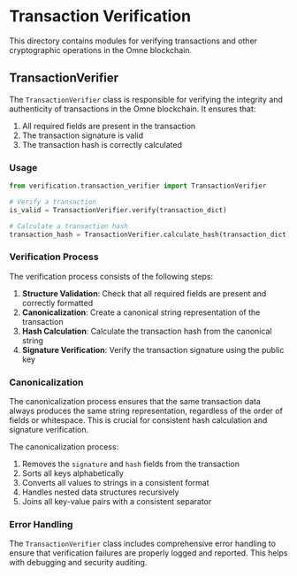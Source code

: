 # Transaction Verification

This directory contains modules for verifying transactions and other cryptographic operations in the Omne blockchain.

## TransactionVerifier

The `TransactionVerifier` class is responsible for verifying the integrity and authenticity of transactions in the Omne blockchain. It ensures that:

1. All required fields are present in the transaction
2. The transaction signature is valid
3. The transaction hash is correctly calculated

### Usage

```python
from verification.transaction_verifier import TransactionVerifier

# Verify a transaction
is_valid = TransactionVerifier.verify(transaction_dict)

# Calculate a transaction hash
transaction_hash = TransactionVerifier.calculate_hash(transaction_dict)
```

### Verification Process

The verification process consists of the following steps:

1. **Structure Validation**: Check that all required fields are present and correctly formatted
2. **Canonicalization**: Create a canonical string representation of the transaction
3. **Hash Calculation**: Calculate the transaction hash from the canonical string
4. **Signature Verification**: Verify the transaction signature using the public key

### Canonicalization

The canonicalization process ensures that the same transaction data always produces the same string representation, regardless of the order of fields or whitespace. This is crucial for consistent hash calculation and signature verification.

The canonicalization process:

1. Removes the `signature` and `hash` fields from the transaction
2. Sorts all keys alphabetically
3. Converts all values to strings in a consistent format
4. Handles nested data structures recursively
5. Joins all key-value pairs with a consistent separator

### Error Handling

The `TransactionVerifier` class includes comprehensive error handling to ensure that verification failures are properly logged and reported. This helps with debugging and security auditing. 